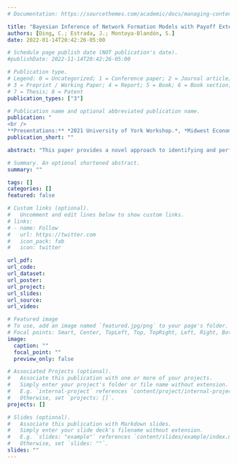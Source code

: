 ```yaml
---
# Documentation: https://sourcethemes.com/academic/docs/managing-content/

title: "Bayesian Inference of Network Formation Models with Payoff Externalities"
authors: [Ding, C.; Estrada, J.; Montoya-Blandón, S.]
date: 2022-01-14T20:42:26-05:00

# Schedule page publish date (NOT publication's date).
#publishDate: 2022-11-14T20:42:26-05:00

# Publication type.
# Legend: 0 = Uncategorized; 1 = Conference paper; 2 = Journal article;
# 3 = Preprint / Working Paper; 4 = Report; 5 = Book; 6 = Book section;
# 7 = Thesis; 8 = Patent
publication_types: ["3"]

# Publication name and optional abbreviated publication name.
publication: "
<br />
**Presentations:** *2021 University of York Workshop.*, *Midwest Econometrics Group (MEG) 2022 Conference*"
publication_short: ""

abstract: "This paper provides a novel approach to identifying and performing inference on the utility parameters of a network formation model with payoff externalities using observed network data. The existence of externalities induces an issue of multiple equilibria. Under the assumption that a predetermined probability distribution exists over the set of all possible equilibrium networks, we show that local point identification of the parameters of interest is possible. We propose a Bayesian estimation method to conduct statistical inference of the structural payoff coefficients. We address the issue of high-dimensional numerical integration by proposing a  composite likelihood function based on the marginal distribution of all the possible subgraphs forming the observed network. We show that the use of a composite likelihood induces misspecification. We characterize the Kullback-Leibler distance that measures the misspecification error. We present an empirical application to model the network formation process of individuals creating social connections in villages in Karnataka, India. We find strong evidence of homophily effects."

# Summary. An optional shortened abstract.
summary: ""

tags: []
categories: []
featured: false

# Custom links (optional).
#   Uncomment and edit lines below to show custom links.
# links:
# - name: Follow
#   url: https://twitter.com
#   icon_pack: fab
#   icon: twitter

url_pdf: 
url_code:
url_dataset:
url_poster:
url_project:
url_slides:
url_source:
url_video:

# Featured image
# To use, add an image named `featured.jpg/png` to your page's folder. 
# Focal points: Smart, Center, TopLeft, Top, TopRight, Left, Right, BottomLeft, Bottom, BottomRight.
image:
  caption: ""
  focal_point: ""
  preview_only: false

# Associated Projects (optional).
#   Associate this publication with one or more of your projects.
#   Simply enter your project's folder or file name without extension.
#   E.g. `internal-project` references `content/project/internal-project/index.md`.
#   Otherwise, set `projects: []`.
projects: []

# Slides (optional).
#   Associate this publication with Markdown slides.
#   Simply enter your slide deck's filename without extension.
#   E.g. `slides: "example"` references `content/slides/example/index.md`.
#   Otherwise, set `slides: ""`.
slides: ""
---
```

